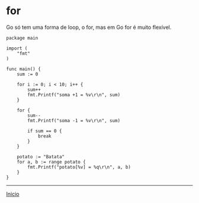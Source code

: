 # for

Go só tem uma forma de loop, o for, mas em Go for é muito flexível.

```
package main

import (
	"fmt"
)

func main() {
	sum := 0

	for i := 0; i < 10; i++ {
		sum++
		fmt.Printf("soma +1 = %v\r\n", sum)
	}

	for {
		sum--
		fmt.Printf("soma -1 = %v\r\n", sum)

		if sum == 0 {
			break
		}
	}

	potato := "Batata"
	for a, b := range potato {
		fmt.Printf("potato[%v] = %q\r\n", a, b)
	}
}
```

---
[Inicio](README.md)

